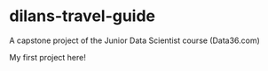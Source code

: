 # dilans-travel-guide
A capstone project of the Junior Data Scientist course (Data36.com)

My first project here!
